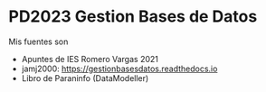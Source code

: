 # PD2023 Gestion Bases de Datos

Mis fuentes son
- Apuntes de IES Romero Vargas 2021
- jamj2000: https://gestionbasesdatos.readthedocs.io
- Libro de Paraninfo (DataModeller)

